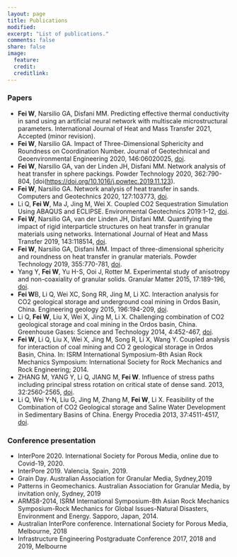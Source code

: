 ```yaml
---
layout: page
title: Publications
modified: 
excerpt: "List of publications."
comments: false
share: false
image:
  feature: 
  credit: 
  creditlink: 
---
```


### Papers
- **Fei W**, Narsilio GA, Disfani MM. Predicting effective thermal conductivity in sand using an artificial neural network with multiscale microstructural parameters. International Journal of Heat and Mass Transfer 2021, Accepted (minor revision).
- **Fei W**, Narsilio GA. Impact of Three-Dimensional Sphericity and Roundness on Coordination Number. Journal of Geotechnical and Geoenvironmental Engineering 2020, 146:06020025, [doi](https://doi.org/10.1061/(ASCE)GT.1943-5606.0002389).
- **Fei W**, Narsilio GA, van der Linden JH, Disfani MM. Network analysis of heat transfer in sphere packings. Powder Technology 2020, 362:790-804, [doi(https://doi.org/10.1016/j.powtec.2019.11.123).
- **Fei W**, Narsilio GA. Network analysis of heat transfer in sands. Computers and Geotechnics 2020, 127:103773, [doi](:https://doi.org/10.1016/j.compgeo.2020.103773).
- Li Q, **Fei W**, Ma J, Jing M, Wei X. Coupled CO2 Sequestration Simulation Using ABAQUS and ECLIPSE. Environmental Geotechnics 2019:1-12, [doi](https://www.icevirtuallibrary.com/doi/abs/10.1680/jenge.18.00036).
- **Fei W**, Narsilio GA, van der Linden JH, Disfani MM. Quantifying the impact of rigid interparticle structures on heat transfer in granular materials using networks. International Journal of Heat and Mass Transfer 2019, 143:118514, [doi](https://doi.org/10.1016/j.ijheatmasstransfer.2019.118514).
- **Fei W**, Narsilio GA, Disfani MM. Impact of three-dimensional sphericity and roundness on heat transfer in granular materials. Powder Technology 2019, 355:770-781, [doi](https://doi.org/10.1016/j.powtec.2019.07.094).
- Yang Y, **Fei W**, Yu H-S, Ooi J, Rotter M. Experimental study of anisotropy and non-coaxiality of granular solids. Granular Matter 2015, 17:189-196, [doi](https://doi.org/10.1007/s10035-015-0551-7).
- **Fei W**B, Li Q, Wei XC, Song RR, Jing M, Li XC. Interaction analysis for CO2 geological storage and underground coal mining in Ordos Basin, China. Engineering geology 2015, 196:194-209, [doi](https://doi.org/10.1016/j.enggeo.2015.07.017).
- Li Q, **Fei W**, Liu X, Wei X, Jing M, Li X. Challenging combination of CO2 geological storage and coal mining in the Ordos basin, China. Greenhouse Gases: Science and Technology 2014, 4:452-467, [doi](https://doi.org/10.1002/ghg.1408).
- **Fei W**, Li Q, Liu X, Wei X, Jing M, Song R, Li X, Wang Y. Coupled analysis for interaction of coal mining and CO 2 geological storage in Ordos Basin, China. In: ISRM International Symposium-8th Asian Rock Mechanics Symposium: International Society for Rock Mechanics and Rock Engineering; 2014.
- ZHANG M, YANG Y, Li Q, JIANG M, **Fei W**. Influence of stress paths including principal stress rotation on critical state of dense sand. 2013, 32:2560-2565, [doi](http://www.rockmech.org/EN/abstract/abstract28332.shtml).
- Li Q, Wei Y-N, Liu G, Jing M, Zhang M, **Fei W**, Li X. Feasibility of the Combination of CO2 Geological storage and Saline Water Development in Sedimentary Basins of China. Energy Procedia 2013, 37:4511-4517, [doi](https://doi.org/10.1016/j.egypro.2013.06.357).

### Conference presentation
- InterPore 2020. International Society for Porous Media, online due to Covid-19, 2020.
- InterPore 2019. Valencia, Spain, 2019.
- Grain Day. Australian Association for Granular Media, Sydney,2019
- Patterns in Geomechanics. Australian Association for Granular Media, by invitation only, Sydney, 2019
- ARMS8-2014, ISRM International Symposium-8th Asian Rock Mechanics Symposium-Rock Mechanics for Global Issues-Natural Disasters, Environment and Energy. Sapporo, Japan, 2014.
- Australian InterPore conference. International Society for Porous Media, Melbourne, 2018
- Infrastructure Engineering Postgraduate Conference 2017, 2018 and 2019, Melbourne

